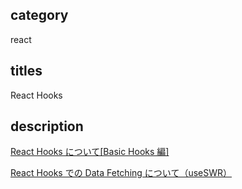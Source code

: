 ## category

react

## titles

React Hooks

## description

<a href="https://kurosame-th.hatenadiary.com/entry/2018/11/07/193117" target="_blank">React Hooks について[Basic Hooks 編]</a>

<a href="https://zenn.dev/kurosame/scraps/78212a454568d4" target="_blank">React Hooks での Data Fetching について（useSWR）</a>
